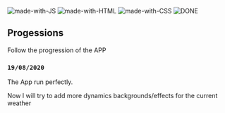![made-with-JS](https://img.shields.io/badge/Made%20with-JS-1f425f.svg)
![made-with-HTML](https://img.shields.io/badge/Made%20with-HTML-1f425f.svg)
![made-with-CSS](https://img.shields.io/badge/Made%20with-CSS-1f425f.svg)
![DONE](https://img.shields.io/badge/PROJECT-DONE-SUCCESS)

## Progessions

Follow the progression of the APP

### `19/08/2020`

The App run perfectly. 

Now I will try to add more dynamics backgrounds/effects for the current weather
